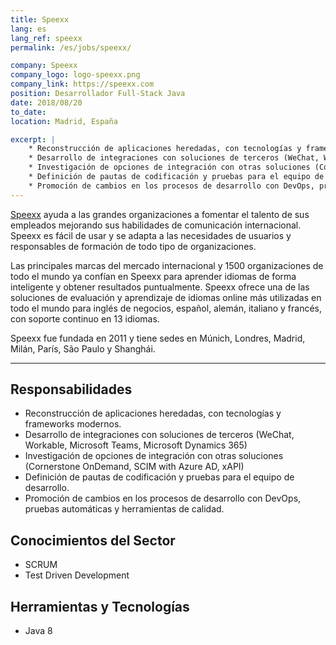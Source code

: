 ```yaml
---
title: Speexx
lang: es
lang_ref: speexx
permalink: /es/jobs/speexx/

company: Speexx
company_logo: logo-speexx.png
company_link: https://speexx.com
position: Desarrollador Full-Stack Java
date: 2018/08/20
to_date: 
location: Madrid, España

excerpt: |
    * Reconstrucción de aplicaciones heredadas, con tecnologías y frameworks modernos.
    * Desarrollo de integraciones con soluciones de terceros (WeChat, Workable, Microsoft Teams, Microsoft Dynamics 365)
    * Investigación de opciones de integración con otras soluciones (Cornerstone OnDemand, SCIM with Azure AD, xAPI)
    * Definición de pautas de codificación y pruebas para el equipo de desarrollo.
    * Promoción de cambios en los procesos de desarrollo con DevOps, pruebas automáticas y herramientas de calidad.
---
```


[Speexx](https://speexx.com) ayuda a las grandes organizaciones a fomentar el talento de sus empleados mejorando sus habilidades de comunicación internacional. Speexx es fácil de usar y se adapta a las necesidades de usuarios y responsables de formación de todo tipo de organizaciones.

Las principales marcas del mercado internacional y 1500 organizaciones de todo el mundo ya confían en Speexx para aprender idiomas de forma inteligente y obtener resultados puntualmente. Speexx ofrece una de las soluciones de evaluación y aprendizaje de idiomas online más utilizadas en todo el mundo para inglés de negocios, español, alemán, italiano y francés, con soporte continuo en 13 idiomas.

Speexx fue fundada en 2011 y tiene sedes en Múnich, Londres, Madrid, Milán, París, São Paulo y Shanghái.

---

## Responsabilidades

* Reconstrucción de aplicaciones heredadas, con tecnologías y frameworks modernos.
* Desarrollo de integraciones con soluciones de terceros (WeChat, Workable, Microsoft Teams, Microsoft Dynamics 365)
* Investigación de opciones de integración con otras soluciones (Cornerstone OnDemand, SCIM with Azure AD, xAPI)
* Definición de pautas de codificación y pruebas para el equipo de desarrollo.
* Promoción de cambios en los procesos de desarrollo con DevOps, pruebas automáticas y herramientas de calidad.

## Conocimientos del Sector

* SCRUM
* Test Driven Development

## Herramientas y Tecnologías
* Java 8
